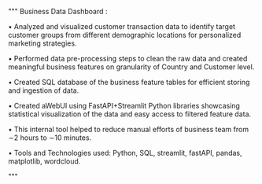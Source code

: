 """
Business Data Dashboard :

• Analyzed and visualized customer transaction data to identify target customer groups from different demographic
locations for personalized marketing strategies.

• Performed data pre-processing steps to clean the raw data and created meaningful business features on granularity
of Country and Customer level.

• Created SQL database of the business feature tables for efficient storing and ingestion of data.

• Created aWebUI using FastAPI+Streamlit Python libraries showcasing statistical visualization of the data and easy
access to filtered feature data.

• This internal tool helped to reduce manual efforts of business team from ∼2 hours to ∼10 minutes.

• Tools and Technologies used: Python, SQL, streamlit, fastAPI, pandas, matplotlib, wordcloud.

"""
